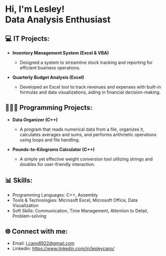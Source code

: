 <h1>Hi, I'm Lesley! <br/>Data Analysis Enthusiast </h1>

<h2>💻 IT Projects:</h2>

- <b>Inventory Management System (Excel & VBA)</b>
  - Designed a system to streamline stock tracking and reporting for efficient business operations.

- <b>Quarterly Budget Analysis (Excel)</b>
  - Developed an Excel tool to track revenues and expenses with built-in formulas and data visualizations, aiding in financial decision-making.


<h2>👩🏻‍💻 Programming Projects:</h2>

- <b>Data Organizer (C++)</b>
  - A program that reads numerical data from a file, organizes it, calculates averages and sums, and performs arithmetic operations using loops and file handling.

- <b>Pounds-to-Kilograms Calculator (C++)</b>
  - A simple yet effective weight conversion tool utilizing strings and doubles for user-friendly interaction.

<h2>📊 Skills:</h2>

- Programming Languages: C++, Assembly 
- Tools & Technologies: Microsoft Excel, Microsoft Office, Data Visualization
- Soft Skills: Communication, Time Management, Attention to Detail, Problem-solving

<h2>🌐 Connect with me:</h2>

- Email: l.cano8922@gmail.com
- Linkedin: https://www.linkedin.com/in/lesleycano/
